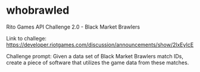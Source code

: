 # whobrawled
Rito Games API Challenge 2.0 - Black Market Brawlers

Link to challege: <a>https://developer.riotgames.com/discussion/announcements/show/2lxEyIcE</a>

Challenge prompt: Given a data set of Black Market Brawlers match IDs, create a piece of software that utilizes the game data from these matches.

